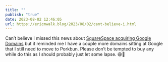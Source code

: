 ```yaml
---
title: ""
publish: "true"
date: 2023-08-02 12:46:05
url: https://ericmwalk.blog/2023/08/02/cant-believe-i.html
---
```


Can’t believe I missed this news about [SquareSpace acquiring Google Domains](https://www.techrepublic.com/article/google-domains-squarespace-acquisition/) but it reminded me I have a couple more domains sitting at Google that I still need to move to Porkbun. Please don’t be tempted to buy any while do this as I should probably just let some lapse. 😆🐷